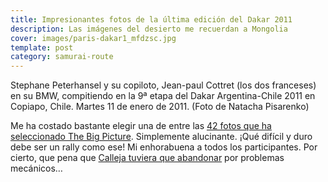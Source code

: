 ```yaml
---
title: Impresionantes fotos de la última edición del Dakar 2011
description: Las imágenes del desierto me recuerdan a Mongolia
cover: images/paris-dakar1_mfdzsc.jpg
template: post
category: samurai-route
---
```


Stephane Peterhansel y su copiloto, Jean-paul Cottret (los dos franceses) en su BMW, compitiendo en la 9ª etapa del Dakar Argentina-Chile 2011 en Copiapo, Chile. Martes 11 de enero de 2011. (Foto de Natacha Pisarenko)

Me ha costado bastante elegir una de entre las [42 fotos que ha seleccionado The Big Picture](http://www.boston.com/bigpicture/2011/01/dakar_2011.html). Simplemente alucinante. ¡Qué difícil y duro debe ser un rally como ese! Mi enhorabuena a todos los participantes. Por cierto, que pena que [Calleja tuviera que abandonar](http://www.elmundo.es/elmundo/2011/01/11/television/1294772382.html) por problemas mecánicos…
